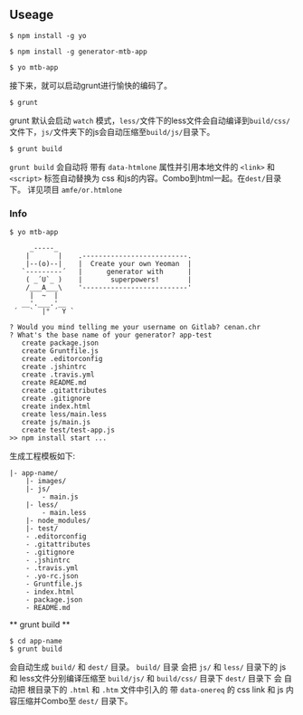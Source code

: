 ## Useage

```shell
$ npm install -g yo
```
```shell
$ npm install -g generator-mtb-app
```
```shell
$ yo mtb-app
```
接下来，就可以启动grunt进行愉快的编码了。
```shell
$ grunt
```
grunt 默认会启动 `watch` 模式，`less/`文件下的less文件会自动编译到`build/css/`文件下，`js/`文件夹下的js会自动压缩至`build/js/`目录下。

```shell
$ grunt build
```
`grunt build` 会自动将 带有 `data-htmlone` 属性并引用本地文件的 `<link>` 和 `<script>` 标签自动替换为 css 和js的内容。Combo到html一起。在`dest/`目录下。 详见项目 `amfe/or.htmlone`


### Info

```shell
$ yo mtb-app

     _-----_
    |       |    .--------------------------.
    |--(o)--|    |  Create your own Yeoman  |
   `---------´   |      generator with      |
    ( _´U`_ )    |       superpowers!       |
    /___A___\    '--------------------------'
     |  ~  |     
   __'.___.'__   
 ´   `  |° ´ Y ` 

? Would you mind telling me your username on Gitlab? cenan.chr
? What's the base name of your generator? app-test
   create package.json
   create Gruntfile.js
   create .editorconfig
   create .jshintrc
   create .travis.yml
   create README.md
   create .gitattributes
   create .gitignore
   create index.html
   create less/main.less
   create js/main.js
   create test/test-app.js
>> npm install start ...
```
 
生成工程模板如下:

```
|- app-name/
	|- images/
	|- js/
		- main.js
	|- less/
		- main.less
	|- node_modules/
	|- test/
	- .editorconfig
	- .gitattributes
	- .gitignore
	- .jshintrc
	- .travis.yml
	- .yo-rc.json
	- Gruntfile.js
	- index.html
	- package.json
	- README.md
```

** grunt build **

```shell
$ cd app-name
$ grunt build
```
会自动生成 `build/` 和 `dest/` 目录。
`build/` 目录 会把 `js/` 和 `less/` 目录下的 js 和 less文件分别编译压缩至 `build/js/` 和 `build/css/` 目录下
`dest/` 目录下 会 自动把 根目录下的 `.html` 和 `.htm` 文件中引入的 带 `data-onereq` 的 css link 和 js 内容压缩并Combo至 `dest/` 目录下。
